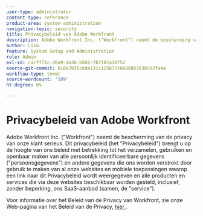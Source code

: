 ```yaml
---
user-type: administrator
content-type: reference
product-area: system-administration
navigation-topic: security
title: Privacybeleid van Adobe Workfront
description: Adobe Workfront Inc. ("Workfront") neemt de bescherming van de privacy van onze klant serieus. Dit privacybeleid (het "Privacybeleid") brengt u op de hoogte van ons beleid met betrekking tot het verzamelen, gebruiken en openbaar maken van alle persoonlijk identificeerbare gegevens ("persoonsgegevens") en andere gegevens die ons worden verstrekt door gebruik te maken van al onze websites en mobiele toepassingen waarop een link naar dit Privacybeleid wordt weergegeven en alle producten en services die via deze websites beschikbaar worden gesteld, inclusief, zonder beperking, ons SaaS-aanbod (samen, de "service").
author: Lisa
feature: System Setup and Administration
role: Admin
exl-id: cacff71c-d0a9-4a36-b8d2-787101a16f52
source-git-commit: b18a7835c6de131c125b77c6688057638c62fa4a
workflow-type: tm+mt
source-wordcount: '189'
ht-degree: 0%

---
```


# Privacybeleid van Adobe Workfront

Adobe Workfront Inc. (&quot;Workfront&quot;) neemt de bescherming van de privacy van onze klant serieus. Dit privacybeleid (het &quot;Privacybeleid&quot;) brengt u op de hoogte van ons beleid met betrekking tot het verzamelen, gebruiken en openbaar maken van alle persoonlijk identificeerbare gegevens (&quot;persoonsgegevens&quot;) en andere gegevens die ons worden verstrekt door gebruik te maken van al onze websites en mobiele toepassingen waarop een link naar dit Privacybeleid wordt weergegeven en alle producten en services die via deze websites beschikbaar worden gesteld, inclusief, zonder beperking, ons SaaS-aanbod (samen, de &quot;service&quot;).

Voor informatie over het Beleid van de Privacy van Workfront, zie onze Web-pagina van het Beleid van de Privacy, [ hier ](https://www.adobe.com/legal/terms/enterprise-licensing/workfront-legacy-terms.html).
